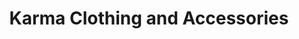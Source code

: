 ---
title: "Karma Clothing and Accessories"
url: /alto-pass/karma-clothing-and-accessories/
shop: clothes
---